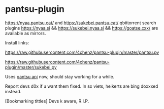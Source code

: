 # pantsu-plugin
https://nyaa.pantsu.cat/ and https://sukebei.pantsu.cat/ qbittorrent search plugins
https://nyaa.si && https://sukebei.nyaa.si && https://goatse.cxx/ are available as mirrors.

Install links:

https://raw.githubusercontent.com/4chenz/pantsu-plugin/master/pantsu.py

https://raw.githubusercontent.com/4chenz/pantsu-plugin/master/sukebei.py

Uses [pantsu api](https://nyaa.pantsu.cat/apidoc/) now, should stay working for a while.

Report devs d0x if u want them fixed. In so viets, heikerts are bing doxxxed instead.

[Bookmarking tittles]
Devs k aware, R.I.P.
